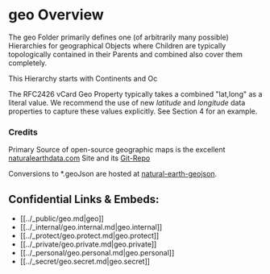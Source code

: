 # geo Overview
 
The geo Folder primarily defines one (of arbitrarily many possible) Hierarchies for geographical Objects 
where Children are typically topologically contained in their Parents and combined also cover them completely. 

This Hierarchy starts with Continents and Oc

The RFC2426 vCard Geo Property typically takes a combined "lat,long" as a literal value. 
We recommend the use of new _latitude_ and _longitude_ data properties to capture these values explicitly. 
See Section 4 for an example. 

### Credits
Primary Source of open-source geographic maps is the excellent 
[naturalearthdata.com](https://www.naturalearthdata.com/downloads/) Site and its [Git-Repo](https://github.com/nvkelso/natural-earth-vector)

Conversions to *.geoJson are hosted at [natural-earth-geojson](https://github.com/martynafford/natural-earth-geojson). 


## Confidential Links & Embeds: 
- [[../_public/geo.md|geo]] 
- [[../_internal/geo.internal.md|geo.internal]] 
- [[../_protect/geo.protect.md|geo.protect]] 
- [[../_private/geo.private.md|geo.private]] 
- [[../_personal/geo.personal.md|geo.personal]] 
- [[../_secret/geo.secret.md|geo.secret]]

